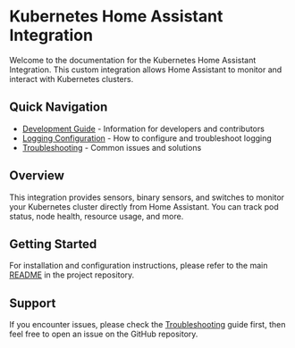 # Kubernetes Home Assistant Integration

Welcome to the documentation for the Kubernetes Home Assistant Integration. This custom integration allows Home Assistant to monitor and interact with Kubernetes clusters.

## Quick Navigation

- [Development Guide](DEVELOPMENT.md) - Information for developers and contributors
- [Logging Configuration](LOGGING.md) - How to configure and troubleshoot logging
- [Troubleshooting](TROUBLESHOOTING.md) - Common issues and solutions

## Overview

This integration provides sensors, binary sensors, and switches to monitor your Kubernetes cluster directly from Home Assistant. You can track pod status, node health, resource usage, and more.

## Getting Started

For installation and configuration instructions, please refer to the main [README](../README.md) in the project repository.

## Support

If you encounter issues, please check the [Troubleshooting](TROUBLESHOOTING.md) guide first, then feel free to open an issue on the GitHub repository.

